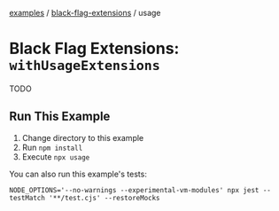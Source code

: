 [examples][1] / [black-flag-extensions][2] / usage

# Black Flag Extensions: `withUsageExtensions`

<!-- TODO -->

TODO

## Run This Example

1. Change directory to this example
2. Run `npm install`
3. Execute `npx usage`

You can also run this example's tests:

```shell
NODE_OPTIONS='--no-warnings --experimental-vm-modules' npx jest --testMatch '**/test.cjs' --restoreMocks
```

[1]: ../../README.md
[2]: ../README.md
